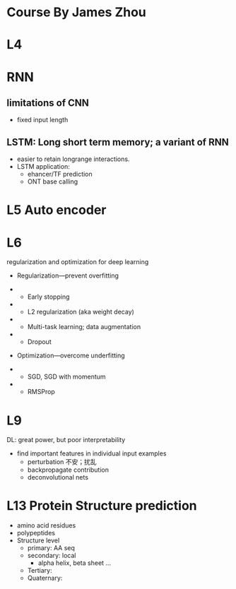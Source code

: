 # Course By James Zhou

# L4
# RNN
## limitations of CNN
- fixed input length

## LSTM: Long short term memory; a variant of RNN
- easier to retain longrange interactions.
- LSTM application: 
  - ehancer/TF prediction
  - ONT base calling


# L5 Auto encoder

# L6
regularization and optimization for deep learning
- Regularization—prevent overfitting
- - Early stopping
- - L2 regularization (aka weight decay)
- - Multi-task learning; data augmentation
- - Dropout

- Optimization—overcome underfitting
 - - SGD, SGD with momentum
 - - RMSProp

# L9 
DL: great power, but poor interpretability
* find important features in individual input examples
  * perturbation 不安；扰乱
  * backpropagate contribution
  * deconvolutional nets


# L13 **Protein Structure prediction**
- amino acid residues
- polypeptides
- Structure level
  - primary: AA seq
  - secondary: local 
    - alpha helix, beta sheet ...
  - Tertiary: 
  - Quaternary: 





